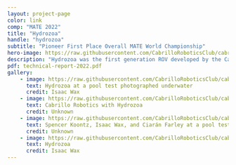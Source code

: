 ```yaml
---
layout: project-page
color: link
comp: "MATE 2022"
title: "Hydrozoa"
handle: "hydrozoa"
subtitle: "Pioneer First Place Overall MATE World Championship"
hero-image: https://raw.githubusercontent.com/CabrilloRoboticsClub/cabrillorobotics.github.io/what-a-theme-test/assets/images/hydrozoa/hydrozoa-hero.webp
description: "Hydrozoa was the first generation ROV developed by the Cabrillo Robotics Club. Due to extremely limited time and funds, we prioritized simplicity and made heavy use of reused or off-the-shelf parts. The vehicle had 4.5 degrees of freedom and used servo-actuated claws. <br> All the electronics were housed in an off-the-shelf Tupperware container, which led to thermal issues due to poor heat transfer between the container and the water. This forced us to trim our power budget even further. To save time and money, the thrusters and servos were driven by software-generated PWM, which caused significant jitter and unpredictable behavior.<br>Hydrozoa ran on the ROS1 framework, but we encountered a major software challenge—there was no image compression, limiting us to only two active camera feeds out of the three onboard. Despite being a makeshift vehicle, we were proud of its performance, considering the tight time constraints and limited resources we had to work with."
pdf: technical-report-2022.pdf
gallery:
    - image: https://raw.githubusercontent.com/CabrilloRoboticsClub/cabrillorobotics.github.io/what-a-theme-test/assets/images/hydrozoa/gallery-hydrozoa/hydrozoa-underwater.webp
      text: Hydrozoa at a pool test photographed underwater
      credit: Isaac Wax
    - image: https://raw.githubusercontent.com/CabrilloRoboticsClub/cabrillorobotics.github.io/what-a-theme-test/assets/images/hydrozoa/gallery-hydrozoa/team.webp
      text: Cabrillo Robotics with Hydrozoa
      credit: Unknown
    - image: https://raw.githubusercontent.com/CabrilloRoboticsClub/cabrillorobotics.github.io/what-a-theme-test/assets/images/hydrozoa/gallery-hydrozoa/mate-team.webp
      text: Spencer Koontz, Isaac Wax, and Ciarán Farley at a pool test 
      credit: Unknown
    - image: https://raw.githubusercontent.com/CabrilloRoboticsClub/cabrillorobotics.github.io/what-a-theme-test/assets/images/hydrozoa/gallery-hydrozoa/hydrozoa-surface.webp
      text: Hydrozoa
      credit: Isaac Wax
---
```

<!-- {% include about.html %} -->
